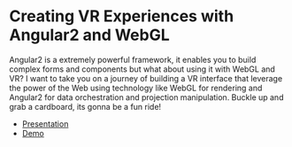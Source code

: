 # Creating VR Experiences with Angular2 and WebGL
Angular2 is a extremely powerful framework, it enables you to build complex forms and components but what about using it with WebGL and VR? I want to take you on a journey of building a VR interface that leverage the power of the Web using technology like WebGL for rendering and Angular2 for data orchestration and projection manipulation. Buckle up and grab a cardboard, its gonna be a fun ride!

- [Presentation](https://slides.com/austinmcdaniel/deck-3)
- [Demo](https://github.com/amcdnl/ng2-three-demo)
